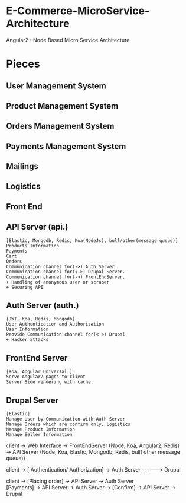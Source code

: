 # E-Commerce-MicroService-Architecture
Angular2+ Node Based Micro Service Architecture 






# Pieces
  ## User Management System
      
  ## Product Management System
      
  ## Orders Management System

  ## Payments Management System

  ## Mailings

  ## Logistics

  ## Front End




## API Server (api.)
    [Elastic, Mongodb, Redis, Koa(NodeJs), bull/other(message queue)]
    Products Information 
    Payments 
    Cart
    Orders
    Communication channel for(->) Auth Server.
    Communication channel for(<->) Drupal Server.
    Communication channel for(->) FrontEndServer.
    + Handling of anonymous user or scraper 
    + Securing API

     
## Auth Server (auth.)
    [JWT, Koa, Redis, Mongodb] 
    User Authentication and Authorization 
    User Information
    Provide Communication channel for(<->) Drupal
    + Hacker attacks

## FrontEnd Server 
    [Koa, Angular Universal ]
    Serve Angular2 pages to client
    Server Side rendering with cache. 
    
## Drupal Server 
    [Elastic] 
    Manage User by Communication with Auth Server
    Manage Orders which are confirm only, Logistics
    Manage Product Information 
    Manage Seller Information





client 
    -> Web Interface 
    -> FrontEndServer (Node, Koa, Angular2, Redis)  
    -> API Server (Node, Koa, Elastic, Mongodb, Redis, bull( other message queue))

client  -> [ Authentication/ Authorization] -> Auth Server  ------> Drupal    


client -> [Placing order] -> API Server -> Auth Server      
          [Payments]      -> API Server -> Auth Server -> [Confirm] -> API Server -> Drupal 



                        


